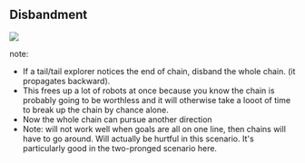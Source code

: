## Disbandment

![](resources/disband_soon.png)

note:
- If a tail/tail explorer notices the end of chain, disband the whole chain.
  (it propagates backward).
- This frees up a lot of robots at once because you know the chain is probably
  going to be worthless and it will otherwise take a looot of time to break up
  the chain by chance alone.
- Now the whole chain can pursue another direction
- Note: will not work well when goals are all on one line, then chains will have
  to go around. Will actually be hurtful in this scenario.
  It's particularly good in the two-pronged scenario here.
